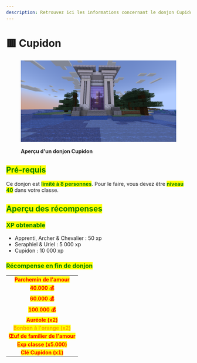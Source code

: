 ```yaml
---
description: Retrouvez ici les informations concernant le donjon Cupidon
---
```


# 🟥 Cupidon

<figure><img src="../../.gitbook/assets/Les_Donjons/Portail_Cupidon.png" alt=""><figcaption><p><strong>Aperçu d'un donjon Cupidon</strong></p></figcaption></figure>

## <mark style="color:green;">Pré-requis</mark>

Ce donjon est <mark style="color:green;">**limité à 8 personnes**</mark>. Pour le faire, vous devez être <mark style="color:green;">**niveau 40**</mark> dans votre classe.

## <mark style="color:green;">Aperçu des récompenses</mark>

### <mark style="color:green;">XP obtenable</mark>

* Apprenti, Archer & Chevalier : 50 xp
* Seraphiel & Uriel : 5 000 xp
* Cupidon : 10 000 xp

### <mark style="color:green;">Récompense en fin de donjon</mark>

|                                                                              | 
|:----------------------------------------------------------------------------:|
| <mark style="color:red;"><strong>Parchemin de l'amour</strong></mark>        |
| <mark style="color:red;"><strong>40.000 💰</strong></mark>                  |
| <mark style="color:red;"><strong>60.000 💰</strong></mark>                  |
| <mark style="color:red;"><strong>100.000 💰</strong></mark>                 |
| <mark style="color:red;"><strong>Auréole (x2)</strong></mark>                |
| <mark style="color:orange;"><strong>Bonbon à l'orange (x2)</strong></mark>   |
| <mark style="color:red;"><strong>Œuf de familier de l'amour</strong></mark>  |
| <mark style="color:red;"><strong>Exp classe (x5.000)</strong></mark>         |
| <mark style="color:red;"><strong>Clé Cupidon (x1)</strong></mark>            |

